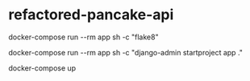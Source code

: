 # refactored-pancake-api

docker-compose run --rm app sh -c "flake8"

docker-compose run --rm app sh -c "django-admin startproject app ."

docker-compose up



